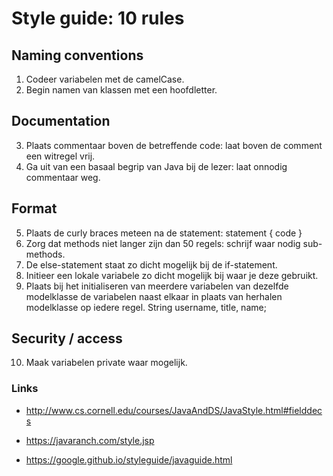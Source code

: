 # Style guide: 10 rules

## Naming conventions
1. Codeer variabelen met de camelCase. 
2. Begin namen van klassen met een hoofdletter.

## Documentation 
3. Plaats commentaar boven de betreffende code: laat boven de comment een witregel vrij. 
4. Ga uit van een basaal begrip van Java bij de lezer: laat onnodig commentaar weg. 

## Format
5. Plaats de curly braces meteen na de statement: 
	statement { 
		code
	} 
6. Zorg dat methods niet langer zijn dan 50 regels: schrijf waar nodig sub-methods.
7. De else-statement staat zo dicht mogelijk bij de if-statement.
8. Initieer een lokale variabele zo dicht mogelijk bij waar je deze gebruikt.
9. Plaats bij het initialiseren van meerdere variabelen van dezelfde modelklasse de variabelen naast elkaar in plaats van herhalen modelklasse op iedere regel.
String username, title, name;

## Security / access
10. Maak variabelen private waar mogelijk. 


### Links
- http://www.cs.cornell.edu/courses/JavaAndDS/JavaStyle.html#fielddecs

- https://javaranch.com/style.jsp

-  https://google.github.io/styleguide/javaguide.html


